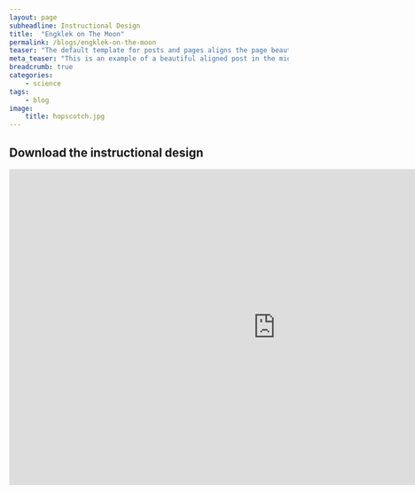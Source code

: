 ```yaml
---
layout: page
subheadline: Instructional Design
title:  "Engklek on The Moon"
permalink: /blogs/engklek-on-the-moon
teaser: "The default template for posts and pages aligns the page beautifully in the middle. <strong>But</strong> you can customize posts/pages easily via switches in the front matter to <em>get a sidebar</em> and/or to <em>turn off meta-information</em> at the end of the page like categories, tags and dates."
meta_teaser: "This is an example of a beautiful aligned post in the middle. There is no sidebar to distract the reader. The difference to the Page-Template is, that you find meta-information at the bottom of the post."
breadcrumb: true
categories:
    - science
tags:
    - blog
image:
    title: hopscotch.jpg
---
```


## Download the instructional design 
<iframe src="https://docs.google.com/presentation/d/e/2PACX-1vTaNa8JuPq2p8RgJ7B7AQnJIc2Vjz63Y2MVIjXSP2OCo2Hl_qA_PGb73_tCJ8TKBMYrJClbdAw83TIr/embed?start=false&loop=false&delayms=3000" frameborder="0" width="960" height="569" allowfullscreen="true" mozallowfullscreen="true" webkitallowfullscreen="true"></iframe>
